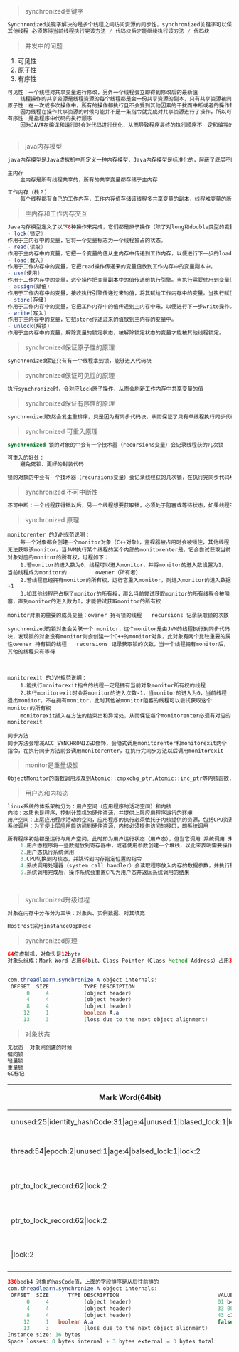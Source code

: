 > synchronized关键字

~~~java
Synchronized关键字解决的是多个线程之间访问资源的同步性，synchronized关键字可以保证被它修饰的方法或者代码块在任意时刻只能有一个线程执行。
其他线程 必须等待当前线程执行完该方法 / 代码块后才能继续执行该方法 / 代码块
~~~



> 并发中的问题

1. 可见性
2. 原子性
3. 有序性

~~~java
可见性：一个线程对共享变量进行修改，另外一个线程会立即得到修改后的最新值
	线程操作的共享资源是线程资源的每个线程都是会一份共享资源的副本，只有共享资源被同步了以后其他线程，线程		才会重新获取共享资源
原子性：在一次或多次操作中，所有的操作都执行且不会受到其他因素的干扰而中断或者的操作都不执行
	因为线程在操作共享资源的时候可能并不是一条指令就完成对共享资源进行了操作，所以可能A线程在执行一条指令后	B线程也在操作了共享资源就会可能导致A线程已经修改了共享资源但是B线程还是拿到是未被修改的共享资源从而结果	 不一致
有序性：是指程序中代码的执行顺序
	因为JAVA在编译和运行时会对代码进行优化，从而导致程序最终的执行顺序不一定和编写的代码顺序一致
	 
~~~



> java内存模型

~~~java
java内存模型是Java虚拟机中所定义一种内存模型，Java内存模型是标准化的，屏蔽了底层不同计算记得区别
	
主内存
	主内存是所有线程共享的，所有的共享变量都存储于主内存

工作内存（栈？）
	每个线程都有自己的工作内存，工作内存值存储该线程多共享变量的副本，线程堆变量的所有操作都必须在工作内存中完成，不能直接读写主内存中的共享资源，不同线程之间也不能直接访问对方工内存中的变量
~~~



> 主内存和工作内存交互

~~~java
Java内存模型定义了以下8种操作来完成，它们都是原子操作（除了对long和double类型的变量）。
- lock(锁定)
作用于主内存中的变量，它将一个变量标志为一个线程独占的状态。
- read(读取)
作用于主内存中的变量，它把一个变量的值从主内存中传递到工作内存，以便进行下一步的load操作。
- load(载入)
作用于工作内存中的变量，它把read操作传递来的变量值放到工作内存中的变量副本中。
- use(使用)
作用于工作内存中的变量，这个操作把变量副本中的值传递给执行引擎。当执行需要使用到变量值的字节码指令的时候就会执行这个操作。
- assign(赋值)
作用于工作内存中的变量，接收执行引擎传递过来的值，将其赋给工作内存中的变量。当执行赋值的字节码指令的时候就会执行这个操作。
- store(存储)
作用于工作内存中的变量，它把工作内存中的值传递到主内存中来，以便进行下一步write操作。
- write(写入)
作用于主内存中的变量，它把store传递过来的值放到主内存的变量中。
- unlock(解锁)
作用于主内存中的变量，解除变量的锁定状态，被解除锁定状态的变量才能被其他线程锁定。

~~~

> synchronized保证原子性的原理

~~~java
synchronized保证只有有一个线程拿到锁，能够进入代码块
~~~

> synchronized保证可见性的原理

~~~java
执行synchronize时，会对应lock原子操作，从而会刷新工作内存中共享变量的值
~~~

> synchronized保证有序性的原理

~~~java
synchronized依然会发生重排序，只是因为有同步代码块，从而保证了只有单线程执行同步代码块的内容，从而保证了有序性
~~~



> synchronized 可重入原理

~~~java
synchronized 锁的对象的中会有一个技术器（recursions变量）会记录线程获的几次锁

可重入的好处：
	避免死锁、更好的封装代码
	
锁的对象的中会有一个技术器（recursions变量）会记录线程获的几次锁，在执行完同步代码块是，计数器会-1，直到清零为止

~~~



> synchronized 不可中断性

~~~java
不可中断：一个线程获得锁以后，另一个线程想要获取锁，必须处于阻塞或等待状态，如果线程不释放锁，第二个线程会一直阻塞等待，不可被中断。
~~~



> synchronized 原理

~~~text
monitorenter 的JVM规范说明：
 	每一个对象都会创建一个monitor对象（C++对象），监视器被占用时会被锁住，其他线程无法获取该monitor。当JVM执行某个线程的某个内部的monitorenter是，它会尝试获取当前对象对应的monitor的所有权，过程如下：
 	1.若monitor的进入数为0，线程可以进入monitor，并将monitor的进入数设置为1，当前线程成为monitor的			owener（所有者）
 	2.若线程已经拥有monitor的所有权，运行它重入monitor，则进入monitor的进入数据+1
	3.如其他线程已占据了monitor的所有权，那么当前尝试获取monitor的所有线程会被阻塞，直到monitor的进入数为0，才能尝试获取monitor的所有权
    
monitor对象的重要的成员变量：owener 持有锁的线程   recursions 记录获取锁的次数

synchronized的锁对象会关联一个 monitor，这个monitor是由JVM的线程执行到同步代码块，发现锁的对象没有monitor则会创建一个C++的monitor对象，此对象有两个比较重要的属性owener 持有锁的线程   recursions 记录获取锁的次数，当一个线程拥有monitor后，其他的线程只有等待



monitorexit 的JVM规范说明：
	1.能执行monitorexit指令的线程一定是拥有当前对象monitor所有权的线程
	2.执行monitorexit时会将monitor的进入次数-1，当monitor的进入为0，当前线程退出monitor，不在拥有monitor，此时其他被monitor阻塞的线程可以尝试获取这个monitor的所有权
	monitorexit插入在方法的结束出和异常处，从而保证每个monitorenter必须有对应的monitorexit
	
同步方法
同步方法会增减ACC_SYNCHRONIZED修饰，会隐式调用monitorenter和monitorexit两个指令，在执行同步方法前会调用monitorenter，在执行完同步方法以后调用monitorexit
~~~



> monitor是重量级锁

~~~java
ObjectMonitor的函数调用涉及到Atomic::cmpxchg_ptr,Atomic::inc_ptr等内核函数，执行同步代码块，没有竞争到锁的对象就会被park（）挂起，竞争到线程会unpark（）唤醒。这个时候就会存在操作系统用户态和内核态的转换，这种切换回消耗大量的系统资源。所以synchronized是java语言中一个重量级的操作
~~~



> 用户态和内核态

~~~java
linux系统的体系架构分为：用户空间（应用程序的活动空间）和内核
内核：本质也是程序，控制计算机的硬件资源，并提供上层应用程序运行的环境
用户空间：上层应用程序活动的空间，应用程序的执行必须依托于内核提供的资源，包括CPU资源，存储资源、I/O资源等
系统调用：为了使上层应用能访问到硬件资源，内核必须提供访问的接口，即系统调用

所有程序初始都是运行与用户空间，此时即为用户运行状态（用户态），但当它调用 系统调用 来执行某些操作时，例：I/O调用，此时需要陷入内核中运行，我们就称进程处于内核运行（内核态），系统调用的过程可以理解为：
	1.用户态程序将一些数据放到寄存器中，或者使用参数创建一个堆栈，以此来表明需要操作系统提供的服务
	2.用户态执行系统调用
	3.CPU切换到内核态，并跳转到内存指定位置的指令
	4.系统调用处理器（system call handler）会读取程序放入内存的数据参数，并执行程序请求的服务
	5.系统调用完成后，操作系统会重置CPU为用户态并返回系统调用的结果
	
	
~~~



> synchronized升级过程



~~~java
对象在内存中分布分为三块：对象头、实例数据、对其填充

HostPost采用instanceOopDesc
~~~





















































































> synchronized原理

~~~java
64位虚拟机，对象头是12byte
对象头组成：Mark Word 占用64bit、Class Pointer（Class Method Address）占用32bit或者是64bit，为32bit是因为开启了指针压缩


com.threadlearn.synchronize.A object internals:
 OFFSET  SIZE      		TYPE DESCRIPTION                               				VALUE
      0     4           (object header)                          	 	01 00 00 00 (00000001 00000000 00000000 00000000) (1)
      4     4           (object header)                           		00 00 00 00 (00000000 00000000 00000000 00000000) (0)
      8     4           (object header)                           		43 c1 00 20 (01000011 11000001 00000000 00100000) (536920387)
     12     1   		boolean A.a                                      		 false    //属性占用的字节
     13     3           (loss due to the next object alignment)			//对其填充，因为虚拟机规范是8的倍数，所以需要对其填充
~~~

>对象状态 

~~~java
无状态  对象刚创建的时候
偏向锁
轻量锁
重量锁
GC标记
~~~



| Mark Word(64bit)                                             | 状态   |
| ------------------------------------------------------------ | ------ |
| unused:25\|identity_hashCode:31\|age:4\|unused:1\|blased_lock:1\|lock:2 | 无锁   |
| thread:54\|epoch:2\|unused:1\|age:4\|balsed_lock:1\|lock:2   | 偏向锁 |
| ptr_to_lock_record:62\|lock:2                                | 轻量锁 |
| ptr_to_lock_record:62\|lock:2                                | 重量锁 |
| \|lock:2                                                     | GC标记 |

~~~java
330bedb4 对象的hasCode值，上面的字段排序是从后往前排的
com.threadlearn.synchronize.A object internals:
 OFFSET  SIZE      TYPE DESCRIPTION                               VALUE
      0     4           (object header)                           01 b4 ed 0b (00000001/*age:4|unused:1|blased_lock:1|lock:2*/ 10110100 11101101 00001011) 
      4     4           (object header)                           33 00 00 00 (00110011 /*identity_hashCode*/ 00000000 00000000 00000000/*unused:25*/) 
      8     4           (object header)                           43 c1 00 20 (01000011 11000001 00000000 00100000) 
     12     1   boolean A.a                                       false
     13     3           (loss due to the next object alignment)
Instance size: 16 bytes
Space losses: 0 bytes internal + 3 bytes external = 3 bytes total

~~~



